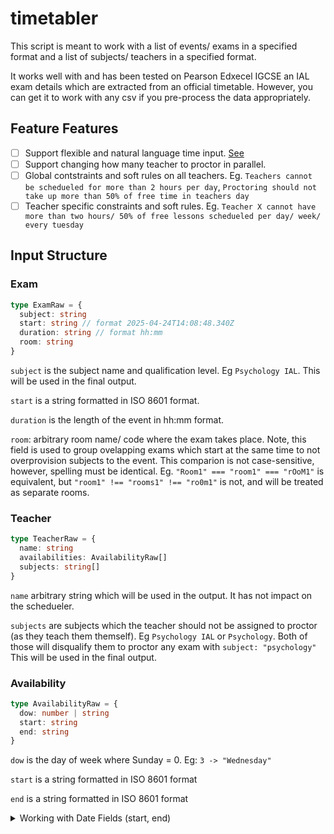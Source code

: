 # timetabler

This script is meant to work with a list of events/ exams in a specified format and a list of subjects/ teachers in a specified format.

It works well with and has been tested on Pearson Edxecel IGCSE an IAL exam details which are extracted from an official timetable.
However, you can get it to work with any csv if you pre-process the data appropriately.

## Feature Features

- [ ] Support flexible and natural language time input. [See](https://github.com/wanasit/chrono)
- [ ] Support changing how many teacher to proctor in parallel.
- [ ] Global contstraints and soft rules on all teachers. Eg. `Teachers cannot be schedueled for more than 2 hours per day`, `Proctoring should not take up more than 50% of free time in teachers day`
- [ ] Teacher specific constraints and soft rules. Eg. `Teacher X cannot have more than two hours/ 50% of free lessons schedueled per day/ week/ every tuesday`

## Input Structure

### Exam

```typescript
type ExamRaw = {
  subject: string
  start: string // format 2025-04-24T14:08:48.340Z
  duration: string // format hh:mm
  room: string
}
```

`subject` is the subject name and qualification level. Eg `Psychology IAL`. This will be used in the final output.

`start` is a string formatted in ISO 8601 format.

`duration` is the length of the event in hh:mm format.

`room`: arbitrary room name/ code where the exam takes place. Note, this field is used to group ovelapping exams which start at the same time to not overprovision subjects to the event. This comparion is not case-sensitive, however, spelling must be identical. Eg. `"Room1" === "room1" === "rOoM1"` is equivalent, but `"room1" !== "rooms1" !== "ro0m1"` is not, and will be treated as separate rooms.

### Teacher

```typescript
type TeacherRaw = {
  name: string
  availabilities: AvailabilityRaw[]
  subjects: string[]
}
```

`name` arbitrary string which will be used in the output. It has not impact on the schedueler.

`subjects` are subjects which the teacher should not be assigned to proctor (as they teach them themself). Eg `Psychology IAL` or `Psychology`. Both of those will disqualify them to proctor any exam with `subject: "psychology"` This will be used in the final output.

### Availability

```typescript
type AvailabilityRaw = {
  dow: number | string
  start: string
  end: string
}
```

`dow` is the day of week where Sunday = 0. Eg: `3 -> "Wednesday"`

`start` is a string formatted in ISO 8601 format

`end` is a string formatted in ISO 8601 format

<details>
<summary>Working with Date Fields (start, end)</summary>

This script requires start and end times to be fully qualified with the date and the time. All `start` and `end` inputs will be parsed by the Date() constructor. [Full documentation on it here](https://developer.mozilla.org/en-US/docs/Web/JavaScript/Reference/Global_Objects/Date/Date)

Expected strings are in ISO 8601 standard.

</details>
